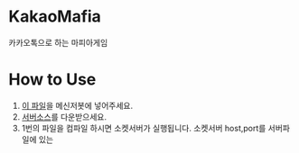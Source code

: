 # KakaoMafia
카카오톡으로 하는 마피아게임

# How to Use
1. [이 파일](https://github.com/Pocript/KakaoMafia/blob/main/client.js)을 메신저봇에 넣어주세요.
2. [서버소스](https://github.com/Pocript/KakaoMafia)를 다운받으세요.
3. 1번의 파일을 컴파일 하시면 소켓서버가 실행됩니다. 소켓서버 host,port를 서버파일에 있는 
